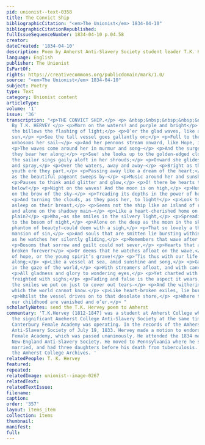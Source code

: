 ```yaml
---
pid: unionist--text-0358
title: The Convict Ship
bibliographicCitation: "<em>The Unionist</em> 1834-04-10"
bibliographicCitationRepublished: 
fullIssueSequenceNumber: 1834-04-10 p.04.58
creator: 
dateCreated: '1834-04-10'
description: Poem by Amherst Anti-Slavery Society student leader T.K. Hervey
language: English
publisher: The Unionist
IsPartOf: 
rights: https://creativecommons.org/publicdomain/mark/1.0/
source: "<em>The Unionist</em> 1834-04-10"
subject: Poetry
type: Text
category: Unionist content
articleType: 
volume: '1'
issue: '36'
transcription: "<p>THE CONVICT SHIP.</p> <p> &nbsp;&nbsp;&nbsp;&nbsp;&nbsp;&nbsp;&nbsp;&nbsp;&nbsp;&nbsp;&nbsp;&nbsp;&nbsp;&nbsp;&nbsp;&nbsp;&nbsp;&nbsp;&nbsp;&nbsp;&nbsp;&nbsp;&nbsp;
  By T.K. HERVEY </p> <p>Morn on the waters! and purple and bright</p> <p>Bursts on
  the billows the flashing of light;</p> <p>O’er the glad waves, like a child of the
  sun,</p> <p>See the tall vessel goes gallantly on;</p> <p>Full to the breeze she
  unbosoms her sail—</p> <p>And her pennons stream onward, like Hope, in the gale;</p>
  <p>The waves come around her in murmur and song—</p> <p>And the surges rejoice as
  they bear her along;</p> <p>See! she looks up to the golden-edged clouds,</p> <p>And
  the sailor sings gaily aloft in her shrouds;</p> <p>Onward she glides amid ripple
  and spray,</p> <p>Over the waters, away and away—</p> <p>Bright as the visions of
  youth ere they part,</p> <p>Passing away like a dream of the heart;</p> <p>Who,
  as the beautiful pageant sweeps by—</p> <p>Music around her and sunshine on high—</p>
  <p>Pauses to think amid glitter and glow,</p> <p>O! there be hearts that are breaking
  below!</p> <p>Night on the waves! And the moon is on high,</p> <p>Hung like a gem
  on the brow of the sky—</p> <p>Treading its depths in the power of her might,</p>
  <p>And turning the clouds, as they pass her, to light!</p> <p>Look to the waters!
  asleep on their breast,</p> <p>Seems not the ship like an island of rest,</p> <p>Bright
  and alone on the shadowy main—</p> <p>Like a heart-cherished home on some desolate
  plain?</p> <p>Who,—as she smiles in the silvery light,</p> <p>Spreading her wings
  to the bosom of night,</p> <p>Alone on the deep as the moon in the sky—</p> <p>A
  phantom of beauty!—could deem with a sigh,</p> <p>That so lovely a thing is the
  mansion of sin,</p> <p>And souls that are smitten lie bursting within?</p> <p>Who,
  as he watches her silently gliding,</p> <p>Remembers that wave after wave is dividing</p>
  <p>Bosoms that sorrow and guilt could not sever,</p> <p>Hearts that are parted and
  broken forever?</p> <p>Or deems that he watches afloat on the wave,</p> <p>The death-bed
  of hope, or the young spirit’s grave!</p> <p>‘Tis thus with our life as it passes
  along;</p> <p>Like a vessel at sea, amid sunshine and song,</p> <p>Gaily we glide
  in the gaze of the world,</p> <p>With streamers afloat, and with canvass unfurled—</p>
  <p>All gladness and glory to wondering eyes,</p> <p>Yet charted with sorrow and
  freighted with sighs;</p> <p>Fading and false is the aspect it wears,</p> <p>As
  the smiles we put on just to cover out tears—</p> <p>And the withering thoughts
  which the world cannot know.</p> <p>Like heart-broken exiles, lie burning below—</p>
  <p>Whilst the vessel drives on to that desolate shore,</p> <p>Where the dreams of
  our childhood are vanished and o’er.</p> "
scholarlyNotes: send the T.K. Hervey poem to Amherst
commentary: 'T.K.Hervey (1812-1847) was a student at Amherst College who organized
  the significant Ameherst College Anti-Slavery Society at the same time that the
  Canterbury Female Academy was operating. In the records of the Amherst Auxiliary
  Anti-Slavery Society of July 19, 1833. Hervey made a motion to endorse the Canterbury
  Female Academy, which was passed unanimously. He attended the 1834 meeting of the
  New-England Anti-Slavery Society. He moved to Pennsylvania where he started a school,
  married, and had three daughters before his death from tuberculosis. Materials in
  the Amherst College Archives. '
relatedPeople: T. K. Hervey
featured: 
repeated: 
relatedImage: unionist--image-0267
relatedText: 
relatedTextIssue: 
filename: 
caption: 
order: '357'
layout: items_item
collection: items
thumbnail: 
manifest: 
full: 
---
```

